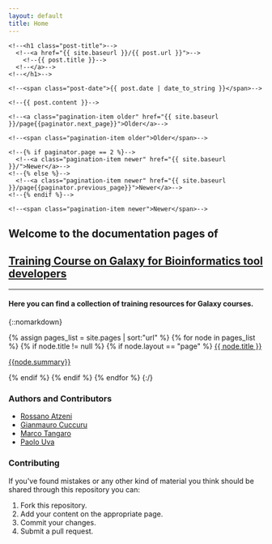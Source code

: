 ```yaml
---
layout: default
title: Home
---
```


<!--<div class="posts">-->
  <!--{% for post in paginator.posts %}-->
  <!--<div class="post">-->
    <!--<h1 class="post-title">-->
      <!--<a href="{{ site.baseurl }}/{{ post.url }}">-->
        <!--{{ post.title }}-->
      <!--</a>-->
    <!--</h1>-->

    <!--<span class="post-date">{{ post.date | date_to_string }}</span>-->

    <!--{{ post.content }}-->
  <!--</div>-->
  <!--{% endfor %}-->
<!--</div>-->

<!--<div class="pagination">-->
  <!--{% if paginator.next_page %}-->
    <!--<a class="pagination-item older" href="{{ site.baseurl }}/page{{paginator.next_page}}">Older</a>-->
  <!--{% else %}-->
    <!--<span class="pagination-item older">Older</span>-->
  <!--{% endif %}-->
  <!--{% if paginator.previous_page %}-->
    <!--{% if paginator.page == 2 %}-->
      <!--<a class="pagination-item newer" href="{{ site.baseurl }}/">Newer</a>-->
    <!--{% else %}-->
      <!--<a class="pagination-item newer" href="{{ site.baseurl }}/page{{paginator.previous_page}}">Newer</a>-->
    <!--{% endif %}-->
  <!--{% else %}-->
    <!--<span class="pagination-item newer">Newer</span>-->
  <!--{% endif %}-->
<!--</div>-->

## Welcome to the documentation pages of             
## [Training Course on Galaxy for Bioinformatics tool developers](https://elixir-iib-training.github.io/website/2017/07/03/Galaxy-Cagliari.html)

___

#### Here you can find a collection of training resources for Galaxy courses.

{::nomarkdown}

{% assign pages_list = site.pages | sort:"url" %}
    {% for node in pages_list %}
      {% if node.title != null %}
        {% if node.layout == "page" %}
          <a class="sidebar-nav-item{% if page.url == node.url %} active{% endif %}" href="{{site.url}}{{ node.url }}">{{ node.title }}
          <p class="note">{{node.summary}}</p></a>
        {% endif %}
      {% endif %}
    {% endfor %}
{:/}


### Authors and Contributors

 * [Rossano Atzeni](http://www.crs4.it/peopledetails/357/rossano-atzeni)
 * [Gianmauro Cuccuru](http://www.crs4.it/peopledetails/195/gianmauro-cuccuru)
 * [Marco Tangaro](https://elixir-iib-training.github.io/website/instructors/marco_tangaro.html)
 * [Paolo Uva](http://www.crs4.it/peopledetails/183/paolo-uva)


### Contributing

If you've found mistakes or any other kind of material you think should be shared through this repository you can:

1. Fork this repository.
2. Add your content on the appropriate page.
3. Commit your changes.
4. Submit a pull request.
